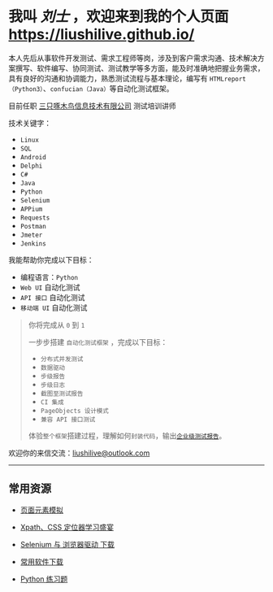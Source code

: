 # 我叫 **_刘士_** ，欢迎来到我的个人页面 <https://liushilive.github.io/>

本人先后从事软件开发测试、需求工程师等岗，涉及到客户需求沟通、技术解决方案撰写、软件编写、协同测试、测试教学等多方面，能及时准确地把握业务需求，具有良好的沟通和协调能力，熟悉测试流程与基本理论，编写有 `HTMLreport（Python3）`、`confucian（Java）`等自动化测试框架。

目前任职 [三只啄木鸟信息技术有限公司](http://zmninfo.com) 测试培训讲师

技术关键字：

* `Linux`
* `SQL`
* `Android`
* `Delphi`
* `C#`
* `Java`
* `Python`
* `Selenium`
* `APPium`
* `Requests`
* `Postman`
* `Jmeter`
* `Jenkins`

我能帮助你完成以下目标：

* 编程语言：`Python`
* `Web UI` 自动化测试
* `API 接口` 自动化测试
* `移动端 UI` 自动化测试

>你将完成从 `0` 到 `1`
>
>一步步搭建 `自动化测试框架` ，完成以下目标：
>
>* `分布式并发测试`
>* `数据驱动`
>* `步级报告`
>* `步级日志`
>* `截图至测试报告`
>* `CI 集成`
>* `PageObjects 设计模式`
>* `兼容 API 接口测试`
>
>体验`整个框架`搭建过程，理解如何`封装代码`，输出[`企业级测试报告`](https://liushilive.github.io/HTMLReport/tests/report/test.html)。
>

欢迎你的来信交流：<liushilive@outlook.com>

----

## 常用资源

* [页面元素模拟](html_example)

* [Xpath、CSS 定位器学习盛宴](css_xpath)

* [Selenium 与 浏览器驱动 下载](Selenium_Drivers)

* [常用软件下载](Software-Downloads)

* [Python 练习题](python_exercise)

<!-- * [HTMLReport说明](https://liushilive.github.io/HTMLReport/) -->

<!-- * [HTMLReport测试报告演示](https://liushilive.github.io/HTMLReport/tests/report/test.html) -->

